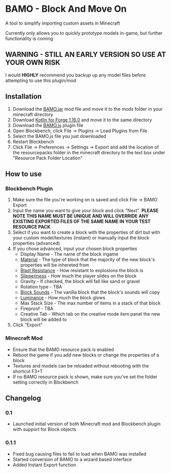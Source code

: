 # BAMO - Block And Move On
A tool to simplify importing custom assets in Minecraft

Currently only allows you to quickly prototype models in-game, but further functionality is coming

## WARNING - STILL AN EARLY VERSION SO USE AT YOUR OWN RISK
I would **HIGHLY** recommend you backup up any model files before attempting to use this plugin/mod

## Installation
 1. Download the [BAMO.jar](https://github.com/tmudway/MinecraftMods/releases/download/0.1.0-alpha/bamo-0.1.jar) mod file and move it to the mods folder in your minecraft directory
 2. Download [Kotlin for Forge 1.16.0](https://www.curseforge.com/minecraft/mc-mods/kotlin-for-forge/files/3527736) and move it to the same directory
 3. Download the [BAMO.js](https://github.com/tmudway/MinecraftMods/releases/download/0.1.0-alpha/BAMO.js) plugin file
 4. Open Blockbench, click File -> Plugins -> Load Plugins from File
 5. Select the BAMO.js file you just downloaded
 6. Restart Blockbench
 7. Click File -> Preferences -> Settings -> Export and add the location of the resourcepacks folder in the minecraft directory to the text box under "Resource Pack Folder Location"
## How to use
### Blockbench Plugin
 1. Make sure the file you're working on is saved and click File -> BAMO Export
 2. Input the name you want to give your block and click "Next". **PLEASE NOTE THIS NAME MUST BE UNIQUE AND WILL OVERRIDE ANY EXISTING EXPORTED FILES OF THE SAME NAME IN YOUR TEST RESOURCE PACK**
 3. Select if you want to create a block with the properties of dirt but with your custom model/textures (instant) or manually input the block properties (advanced)
 4. If you chose advanced, input your chosen block properties
	 * Display Name - The name of the block ingame
	 * [Material](https://minecraft.fandom.com/wiki/Materials) - The type of block that the majority of the new block's properties will be inhereted from
	 * [Blast Resistance](https://minecraft.fandom.com/wiki/Explosion#Blast_resistance) - How resistant to explosions the block is
	 * [Slipperiness](https://www.mcpk.wiki/wiki/Slipperiness) - How much the player slides on the block
	 * Gravity - If checked, the block will fall like sand or gravel
	 * Rotation type - TBA
	 * [Block Sounds](https://minecraft.fandom.com/wiki/Sounds.json#Block_sound_categories) - The vanilla block that the block's sounds will copy
	 * [Luminance](https://minecraft.fandom.com/wiki/Light#Blocks) - How much the block glows
	 * Max Stack Size - The max number of items in a stack of that block
	 * Fireproof - TBA
	 * Creative Tab - Which tab on the creative mode item panel the new block will be added to
 5. Click "Export"
### Minecraft Mod
* Ensure that the BAMO resource pack is enabled
* Reboot the game if you add new blocks or change the properties of a block
* Textures and models can be reloaded without rebooting with the shortcut F3+T
* If no BAMO resource pack is shown, make sure you've set the folder setting correctly in Blockbench
## Changelog
### 0.1
* Launched initial version of both Minecraft mod and Blockbench plugin with support for Block objects
### 0.1.1
* Fixed bug causing files to fail to load when BAMO was installed
* Started conversion of BAMO to a wizard based interface
* Added Instant Export function
